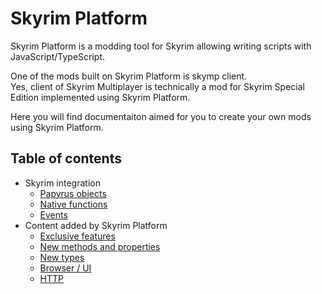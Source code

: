 # Skyrim Platform

Skyrim Platform is a modding tool for Skyrim allowing writing scripts with JavaScript/TypeScript.

One of the mods built on Skyrim Platform is skymp client.\
Yes, client of Skyrim Multiplayer is technically a mod for Skyrim Special Edition implemented using Skyrim Platform.

Here you will find documentaiton aimed for you to create your own mods using Skyrim Platform.

## Table of contents

- Skyrim integration
  - [Papyrus objects][Papyrus]
  - [Native functions][Native]
  - [Events][]
- Content added by Skyrim Platform
  - [Exclusive features][Features]
  - [New methods and properties][NewMethods]
  - [New types][NewTypes]
  - [Browser / UI][Browser]
  - [HTTP][]

[Browser]: browser.md
[Events]: events.md
[Features]: features.md
[HTTP]: http.md
[Native]: native.md
[NewMethods]: new_methods.md
[NewTypes]: new_types.md
[Papyrus]: papyrus.md
